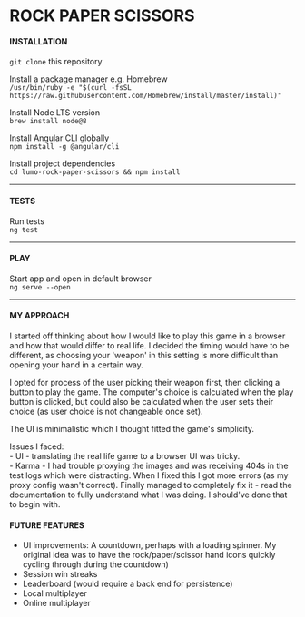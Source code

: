 # ROCK PAPER SCISSORS

#### INSTALLATION

`git clone` this repository

Install a package manager e.g. Homebrew  
`/usr/bin/ruby -e "$(curl -fsSL https://raw.githubusercontent.com/Homebrew/install/master/install)"`

Install Node LTS version  
`brew install node@8`

Install Angular CLI globally  
`npm install -g @angular/cli`

Install project dependencies  
`cd lumo-rock-paper-scissors && npm install`

---

#### TESTS
Run tests  
`ng test`

---

#### PLAY
Start app and open in default browser  
`ng serve --open`

---

#### MY APPROACH
I started off thinking about how I would like to play this game in a browser and how that would differ to real life. I decided the timing would have to be different, as choosing your 'weapon' in this setting is more difficult than opening your hand in a certain way.  

I opted for process of the user picking their weapon first, then clicking a button to play the game. The computer's choice is calculated when the play button is clicked, but could also be calculated when the user sets their choice (as user choice is not changeable once set).

The UI is minimalistic which I thought fitted the game's simplicity.

Issues I faced:  
    - UI - translating the real life game to a browser UI was tricky.  
    - Karma - I had trouble proxying the images and was receiving 404s in the test logs which were distracting. When I fixed this I got more errors (as my proxy config wasn't correct). Finally managed to completely fix it - read the documentation to fully understand what I was doing. I should've done that to begin with.


#### FUTURE FEATURES

- UI improvements: A countdown, perhaps with a loading spinner. My original idea was to have the rock/paper/scissor hand icons quickly cycling through during the countdown)
- Session win streaks
- Leaderboard (would require a back end for persistence)
- Local multiplayer
- Online multiplayer


